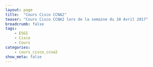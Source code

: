 ```yaml
---
layout: page
title:  "Cours Cisco CCNA2"
teaser: "Cours Cisco CCNA2 lors de la semaine du 10 Avril 2017"
breadcrumb: false
tags:
    - ESGI
    - Cisco
    - Cours
categories:
    - cours_cisco_ccna2
show_meta: false
---
```

